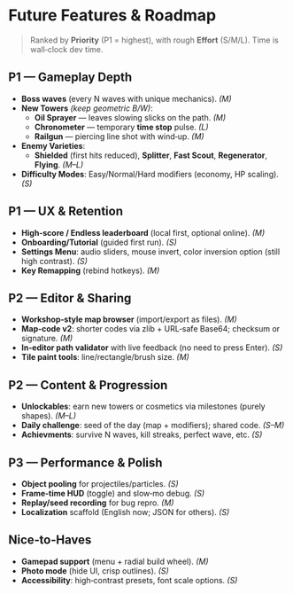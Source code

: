 # Future Features & Roadmap

> Ranked by **Priority** (P1 = highest), with rough **Effort** (S/M/L). Time is wall‑clock dev time.

## P1 — Gameplay Depth
- **Boss waves** (every N waves with unique mechanics). *(M)*
- **New Towers** *(keep geometric B/W)*:
  - **Oil Sprayer** — leaves slowing slicks on the path. *(M)*
  - **Chronometer** — temporary **time stop** pulse. *(L)*
  - **Railgun** — piercing line shot with wind‑up. *(M)*
- **Enemy Varieties**:
  - **Shielded** (first hits reduced), **Splitter**, **Fast Scout**, **Regenerator**, **Flying**. *(M–L)*
- **Difficulty Modes**: Easy/Normal/Hard modifiers (economy, HP scaling). *(S)*

## P1 — UX & Retention
- **High‑score / Endless leaderboard** (local first, optional online). *(M)*
- **Onboarding/Tutorial** (guided first run). *(S)*
- **Settings Menu**: audio sliders, mouse invert, color inversion option (still high contrast). *(S)*
- **Key Remapping** (rebind hotkeys). *(M)*

## P2 — Editor & Sharing
- **Workshop‑style map browser** (import/export as files). *(M)*
- **Map‑code v2**: shorter codes via zlib + URL‑safe Base64; checksum or signature. *(M)*
- **In‑editor path validator** with live feedback (no need to press Enter). *(S)*
- **Tile paint tools**: line/rectangle/brush size. *(M)*

## P2 — Content & Progression
- **Unlockables**: earn new towers or cosmetics via milestones (purely shapes). *(M–L)*
- **Daily challenge**: seed of the day (map + modifiers); shared code. *(S–M)*
- **Achievments**: survive N waves, kill streaks, perfect wave, etc. *(S)*

## P3 — Performance & Polish
- **Object pooling** for projectiles/particles. *(S)*
- **Frame‑time HUD** (toggle) and slow‑mo debug. *(S)*
- **Replay/seed recording** for bug repro. *(M)*
- **Localization** scaffold (English now; JSON for others). *(S)*

## Nice‑to‑Haves
- **Gamepad support** (menu + radial build wheel). *(M)*
- **Photo mode** (hide UI, crisp outlines). *(S)*
- **Accessibility**: high‑contrast presets, font scale options. *(S)*
